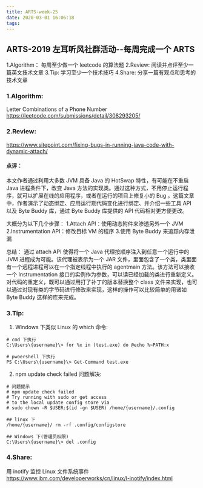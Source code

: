 ```yaml
---
title: ARTS-week-25
date: 2020-03-01 16:06:18
tags:
---
```


## ARTS-2019 左耳听风社群活动--每周完成一个 ARTS
1.Algorithm： 每周至少做一个 leetcode 的算法题
2.Review: 阅读并点评至少一篇英文技术文章
3.Tip: 学习至少一个技术技巧
4.Share: 分享一篇有观点和思考的技术文章

### 1.Algorithm:

Letter Combinations of a Phone Number https://leetcode.com/submissions/detail/308293205/

### 2.Review:

https://www.sitepoint.com/fixing-bugs-in-running-java-code-with-dynamic-attach/

#### 点评：

本文作者通过利用大多数 JVM 具备 Java 的 HotSwap 特性，有可能在不重启 Java 进程条件下，改变 Java 方法的实现类。通过这种方式，不用停止运行程序，就可以扩展在线的应用程序，或者在运行的项目上修复小的 Bug 。这篇文章中，作者演示了动态绑定、应用运行期代码变化进行绑定、并介绍一些工具 API 以及 Byte Buddy 库，通过 Byte Buddy 库提供的 API 代码相对更方便更改。

大概分为以下几个步骤：
1.Attach API：使用动态附件来渗透另外一个 JVM
2.Instrumentation API：修改目标 VM 的程序
3.使用 Byte Buddy 来追踪内存泄漏

总结：
通过 attach API 使得将一个 Java 代理按顺序注入到任意一个运行中的 JVM 进程成为可能。该代理被表示为一个 JAR 文件，里面包含了一个类，类里面有一个远程进程可以在一个指定线程中执行的 agentmain 方法。该方法可以接收一个 Instrumentation 接口的实例作为参数，可以读已经加载的类进行重新定义。对代码的重定义，既可以通过用打了补丁的版本替换整个 class 文件来实现，也可以通过对现有类的字节码进行修改来实现，这样的操作可以比较简单的用诸如 Byte Buddy 这样的库来完成。

### 3.Tip:

1. Windows 下类似 Linux 的 which 命令:
``` shell
# cmd 下执行
C:\Users\{username}\> for %x in (test.exe) do @echo %~PATH:x

# pwoershell 下执行
PS C:\Users\{username}\> Get-Command test.exe
```

2. npm update check failed 问题解决:
``` shell
# 问题提示
# npm update check failed
# Try running with sudo or get access
# to the local update config store via
# sudo chown -R $USER:$(id -gn $USER) /home/{username}/.config

## linux 下
/home/{username}/ rm -rf .config/configstore

## Windows 下(管理员权限)
C:\Users\{username}\> del .config

```

### 4.Share:

用 inotify 监控 Linux 文件系统事件
https://www.ibm.com/developerworks/cn/linux/l-inotify/index.html
